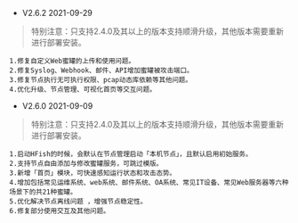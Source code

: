 - V2.6.2    2021-09-29

> 特别注意：只支持2.4.0及其以上的版本支持顺滑升级，其他版本需要重新进行部署安装。

    1.修复自定义Web蜜罐的上传和使用问题。
    2.修复Syslog、Webhook、邮件、API增加蜜罐被攻击端口。
    3.修复节点执行无可执行权限、pcap动态库依赖等其他问题。
    4.优化升级、节点管理、可视化首页等交互问题。



- V2.6.0    2021-09-09

> 特别注意：只支持2.4.0及其以上的版本支持顺滑升级，其他版本需要重新进行部署安装。

    1.启动HFish的时候，会默认在节点管理启动「本机节点」，且默认启用初始服务。
    2.支持节点自由添加与修改蜜罐服务，可跳过模版。
    3.新增「首页」模块，可快速感知运行状态和攻击态势。
    4.增加包括常见运维系统、web系统、邮件系统、OA系统、常见IT设备、常见Web服务器等六种场景下的共21种蜜罐。
    5.优化解决节点离线问题 ，增强节点稳定性。
    6.修复部分使用交互及其他问题。

